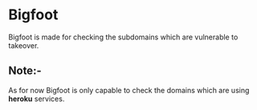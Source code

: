 # Bigfoot
Bigfoot is made for checking the subdomains which are vulnerable to takeover.
## Note:-
As for now Bigfoot is only capable to check the domains which are using **heroku** services.
